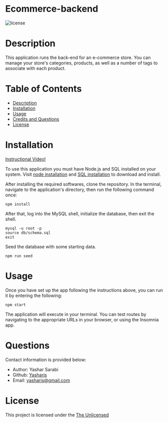# Ecommerce-backend

![license](https://img.shields.io/badge/License-The_unlicense-blue)

# Description

This application runs the back-end for an e-commerce store. You can manage your store's categories, products, as well as a number of tags to associate with each product.

# Table of Contents
- [Description](#Description)
- [Installation](#Installation)
- [Usage](#Usage)
- [Credits and Questions](#Credits)
- [License](#License)

# Installation
[Instructional Video!](https://drive.google.com/file/d/1S9MgZ0a_CEL5y2sO3qMiqd7BeE6es6Gd/view)

To use this application you must have Node.js and SQL installed on your system. Visit [node installation](https://nodejs.org/en/download/) and [SQL installation](https://dev.mysql.com/downloads/mysql/) to download and install.

After installing the required softwares, clone the repository. In the terminal, navigate to the application's directory, then run the following command once:
```
npm install
```

After that, log into the MySQL shell, initialize the database, then exit the shell.
```
mysql -u root -p
source db/schema.sql
exit
```
Seed the database with some starting data.
```
npm run seed
```

# Usage
Once you have set up the app following the instructions above, you can run it by entering the following:
```
npm start
```
The application will execute in your terminal. You can test routes by navigating to the appropriate URLs in your browser, or using the Insomnia app.


# Questions 

Contact information is provided below:
* Author: Yashar Sarabi
* Github: [Yasharjs](https://github.com/yasharjs)
* Email: yasharjs@gmail.com

# License
This project is licensed under the [The Unlicensed](https://choosealicense.com/licenses/unlicense/)
